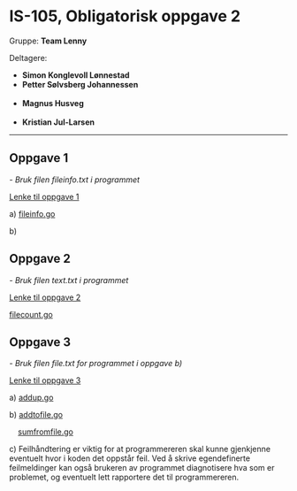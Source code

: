 <h1>IS-105, Obligatorisk oppgave 2</h1>
<p>Gruppe: <b>Team Lenny</b></p>
<p>Deltagere:</p>
<ul>
  <li><b>Simon Konglevoll Lønnestad</b></li>
  <li><b>Petter Sølvsberg Johannessen</b></li>
  <li><b>Magnus Husveg</b></li>
  <li><b>Kristian Jul-Larsen</b></li>
</ul>
<hr>

<h2>Oppgave 1</h2>
<p><i> - Bruk filen fileinfo.txt i programmet</i></p>
<p><a href="https://github.com/Zlimon/Team-Lenny/tree/Obligatorisk-oppgave-2/obligatorisk-oppgave-2/src/oppgave1">Lenke til oppgave 1</a></p>
<p>a) <a href="https://github.com/Zlimon/Team-Lenny/blob/Obligatorisk-oppgave-2/obligatorisk-oppgave-2/src/oppgave1/fileinfo.go">fileinfo.go</a></p>
<p>b)</p>

<h2>Oppgave 2</h2>
<p><i> - Bruk filen text.txt i programmet</i></p>
<p><a href="https://github.com/Zlimon/Team-Lenny/tree/Obligatorisk-oppgave-2/obligatorisk-oppgave-2/src/oppgave2">Lenke til oppgave 2</a></p>
<p><a href="https://github.com/Zlimon/Team-Lenny/blob/Obligatorisk-oppgave-2/obligatorisk-oppgave-2/src/oppgave2/filecount.go">filecount.go</a></p>

<h2>Oppgave 3</h2>
<p><i> - Bruk filen file.txt for programmet i oppgave b)</i></p>
<p><a href="https://github.com/Zlimon/Team-Lenny/tree/Obligatorisk-oppgave-2/obligatorisk-oppgave-2/src/oppgave3">Lenke til oppgave 3</a></p>
<p>a) <a href="https://github.com/Zlimon/Team-Lenny/blob/Obligatorisk-oppgave-2/obligatorisk-oppgave-2/src/oppgave3/addup.go">addup.go</a></p>
<p>b) <a href="https://github.com/Zlimon/Team-Lenny/blob/Obligatorisk-oppgave-2/obligatorisk-oppgave-2/src/oppgave3/addtofile.go">addtofile.go</a></p>
<p>&nbsp;&nbsp;&nbsp;&nbsp;<a href="https://github.com/Zlimon/Team-Lenny/blob/Obligatorisk-oppgave-2/obligatorisk-oppgave-2/src/oppgave3/sumfromfile.go"</a>sumfromfile.go</a></p>
<p>c) Feilhåndtering er viktig for at programmereren skal kunne gjenkjenne eventuelt hvor i koden det oppstår feil. Ved å skrive egendefinerte feilmeldinger kan også brukeren av programmet diagnotisere hva som er problemet, og eventuelt lett rapportere det til programmereren.</p>
